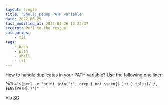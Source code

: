 ```yaml
---
layout: single
title: 'Shell: Dedup PATH variable'
date: 2022-06-25
last_modified_at: 2023-04-26 13:22:37
excerpt: Perl to the rescue!
categories:
    - til
tags:
    - bash
    - path
    - shell
    - til
---
```


How to handle duplicates in your PATH variable? Use the following one liner:

```shell
PATH="$(perl -e 'print join(":", grep { not $seen{$_}++ } split(/:/, $ENV{PATH}))')"
```

Via [SO](https://web.archive.org/web/20220818180922/https://stackoverflow.com/questions/44232009/how-to-handle-duplicates-in-my-path-variable/44232192).
